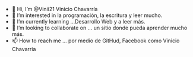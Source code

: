 - 👋 Hi, I’m @Vinii21 Vinicio Chavarría
- 👀 I’m interested in  la programación, la escritura y leer mucho.
- 🌱 I’m currently learning ...Desarrollo Web y a leer más.
- 💞️ I’m looking to collaborate on  ... un sitio donde pueda aprender mucho más.
- 📫 How to reach me ... por medio de GitHud, Facebook como Vinicio Chavarria

<!---
Vinii21/Vinii21 is a ✨ special ✨ repository because its `README.md` (this file) appears on your GitHub profile.
You can click the Preview link to take a look at your changes.
--->
